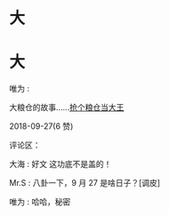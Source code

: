 # 大

# 大

唯为 :

大粮仓的故事……[抢个粮仓当大王](https://mp.weixin.qq.com/s/vyxXPd-XaomGLQAQItlGRw)

2018-09-27(6 赞)

评论区：

大海 : 好文 这功底不是盖的！

Mr.S : 八卦一下，9 月 27 是啥日子？[调皮]

唯为 : 哈哈，秘密
